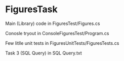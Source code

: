 # FiguresTask

Main (Library) code in FiguresTest/Figures.cs

Conosle tryout in ConsoleFiguresTest/Program.cs

Few litlle unit tests in FiguresUnitTests/FiguresTests.cs

Task 3 (SQL Query) in SQL Query.txt

